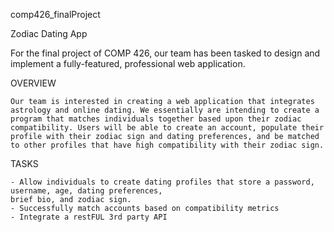 comp426_finalProject

Zodiac Dating App

For the final project of COMP 426, our team has been tasked to design and implement a fully-featured, professional web application.

OVERVIEW

    Our team is interested in creating a web application that integrates astrology and online dating. We essentially are intending to create a program that matches individuals together based upon their zodiac compatibility. Users will be able to create an account, populate their profile with their zodiac sign and dating preferences, and be matched to other profiles that have high compatibility with their zodiac sign.

TASKS

    - Allow individuals to create dating profiles that store a password, username, age, dating preferences,
    brief bio, and zodiac sign.
    - Successfully match accounts based on compatibility metrics
    - Integrate a restFUL 3rd party API
